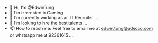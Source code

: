 - 👋 Hi, I’m @EdwinTung
- 👀 I’m interested in Gaming ...
- 🌱 I’m currently working as an IT Recruiter ...
- 💞️ I’m looking to hire the best talents ...
- 📫 How to reach me: Feel free to email me at edwin.tung@adecco.com or whatsapp me at 92361615 ...

<!---
EdwinTung/EdwinTung is a ✨ special ✨ repository because its `README.md` (this file) appears on your GitHub profile.
You can click the Preview link to take a look at your changes.
--->
